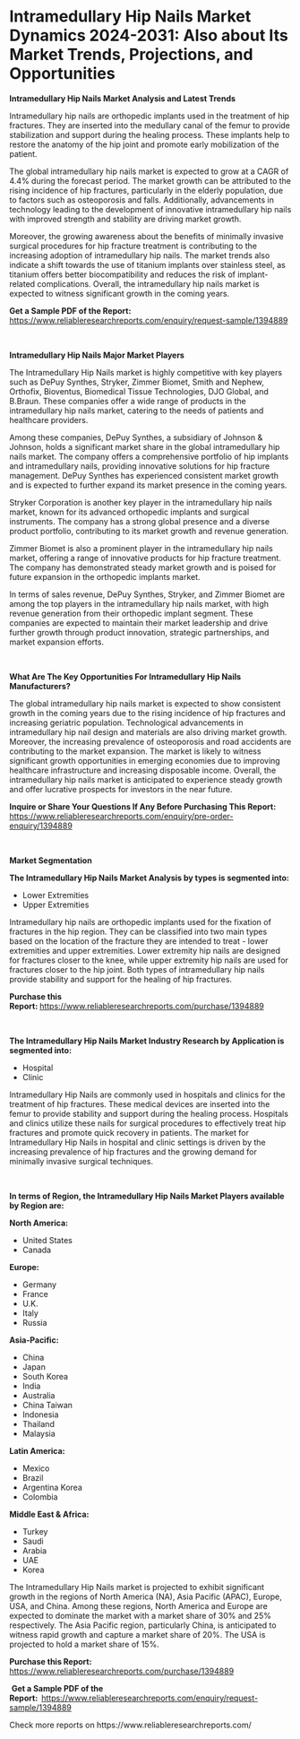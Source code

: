 <p><h1>Intramedullary Hip Nails Market Dynamics 2024-2031: Also about Its Market Trends, Projections, and Opportunities</h1></p><p><strong>Intramedullary Hip Nails Market Analysis and Latest Trends</strong></p>
<p><p>Intramedullary hip nails are orthopedic implants used in the treatment of hip fractures. They are inserted into the medullary canal of the femur to provide stabilization and support during the healing process. These implants help to restore the anatomy of the hip joint and promote early mobilization of the patient.</p><p>The global intramedullary hip nails market is expected to grow at a CAGR of 4.4% during the forecast period. The market growth can be attributed to the rising incidence of hip fractures, particularly in the elderly population, due to factors such as osteoporosis and falls. Additionally, advancements in technology leading to the development of innovative intramedullary hip nails with improved strength and stability are driving market growth.</p><p>Moreover, the growing awareness about the benefits of minimally invasive surgical procedures for hip fracture treatment is contributing to the increasing adoption of intramedullary hip nails. The market trends also indicate a shift towards the use of titanium implants over stainless steel, as titanium offers better biocompatibility and reduces the risk of implant-related complications. Overall, the intramedullary hip nails market is expected to witness significant growth in the coming years.</p></p>
<p><strong>Get a Sample PDF of the Report:&nbsp;</strong> <a href="https://www.reliableresearchreports.com/enquiry/request-sample/1394889">https://www.reliableresearchreports.com/enquiry/request-sample/1394889</a></p>
<p>&nbsp;</p>
<p><strong>Intramedullary Hip Nails Major Market Players</strong></p>
<p><p>The Intramedullary Hip Nails market is highly competitive with key players such as DePuy Synthes, Stryker, Zimmer Biomet, Smith and Nephew, Orthofix, Bioventus, Biomedical Tissue Technologies, DJO Global, and B.Braun. These companies offer a wide range of products in the intramedullary hip nails market, catering to the needs of patients and healthcare providers.</p><p>Among these companies, DePuy Synthes, a subsidiary of Johnson & Johnson, holds a significant market share in the global intramedullary hip nails market. The company offers a comprehensive portfolio of hip implants and intramedullary nails, providing innovative solutions for hip fracture management. DePuy Synthes has experienced consistent market growth and is expected to further expand its market presence in the coming years.</p><p>Stryker Corporation is another key player in the intramedullary hip nails market, known for its advanced orthopedic implants and surgical instruments. The company has a strong global presence and a diverse product portfolio, contributing to its market growth and revenue generation.</p><p>Zimmer Biomet is also a prominent player in the intramedullary hip nails market, offering a range of innovative products for hip fracture treatment. The company has demonstrated steady market growth and is poised for future expansion in the orthopedic implants market.</p><p>In terms of sales revenue, DePuy Synthes, Stryker, and Zimmer Biomet are among the top players in the intramedullary hip nails market, with high revenue generation from their orthopedic implant segment. These companies are expected to maintain their market leadership and drive further growth through product innovation, strategic partnerships, and market expansion efforts.</p></p>
<p>&nbsp;</p>
<p><strong>What Are The Key Opportunities For Intramedullary Hip Nails Manufacturers?</strong></p>
<p><p>The global intramedullary hip nails market is expected to show consistent growth in the coming years due to the rising incidence of hip fractures and increasing geriatric population. Technological advancements in intramedullary hip nail design and materials are also driving market growth. Moreover, the increasing prevalence of osteoporosis and road accidents are contributing to the market expansion. The market is likely to witness significant growth opportunities in emerging economies due to improving healthcare infrastructure and increasing disposable income. Overall, the intramedullary hip nails market is anticipated to experience steady growth and offer lucrative prospects for investors in the near future.</p></p>
<p><strong>Inquire or Share Your Questions If Any Before Purchasing This Report:</strong> <a href="https://www.reliableresearchreports.com/enquiry/pre-order-enquiry/1394889">https://www.reliableresearchreports.com/enquiry/pre-order-enquiry/1394889</a></p>
<p>&nbsp;</p>
<p><strong>Market Segmentation</strong></p>
<p><strong>The Intramedullary Hip Nails Market Analysis by types is segmented into:</strong></p>
<p><ul><li>Lower Extremities</li><li>Upper Extremities</li></ul></p>
<p><p>Intramedullary hip nails are orthopedic implants used for the fixation of fractures in the hip region. They can be classified into two main types based on the location of the fracture they are intended to treat - lower extremities and upper extremities. Lower extremity hip nails are designed for fractures closer to the knee, while upper extremity hip nails are used for fractures closer to the hip joint. Both types of intramedullary hip nails provide stability and support for the healing of hip fractures.</p></p>
<p><strong>Purchase this Report:&nbsp;</strong><a href="https://www.reliableresearchreports.com/purchase/1394889">https://www.reliableresearchreports.com/purchase/1394889</a></p>
<p>&nbsp;</p>
<p><strong>The Intramedullary Hip Nails Market Industry Research by Application is segmented into:</strong></p>
<p><ul><li>Hospital</li><li>Clinic</li></ul></p>
<p><p>Intramedullary Hip Nails are commonly used in hospitals and clinics for the treatment of hip fractures. These medical devices are inserted into the femur to provide stability and support during the healing process. Hospitals and clinics utilize these nails for surgical procedures to effectively treat hip fractures and promote quick recovery in patients. The market for Intramedullary Hip Nails in hospital and clinic settings is driven by the increasing prevalence of hip fractures and the growing demand for minimally invasive surgical techniques.</p></p>
<p>&nbsp;</p>
<p><strong>In terms of Region, the Intramedullary Hip Nails Market Players available by Region are:</strong></p>
<p>
    <p> <strong> North America: </strong>
        <ul>
            <li>United States</li>
            <li>Canada</li>
        </ul>
        </p> 
    <p> <strong> Europe: </strong>
        <ul>
            <li>Germany</li>
            <li>France</li>
            <li>U.K.</li>
            <li>Italy</li>
            <li>Russia</li>
        </ul>
        </p> 
    <p> <strong> Asia-Pacific: </strong>
        <ul>
            <li>China</li>
            <li>Japan</li>
            <li>South Korea</li>
            <li>India</li>
            <li>Australia</li>
            <li>China Taiwan</li>
            <li>Indonesia</li>
            <li>Thailand</li>
            <li>Malaysia</li>
        </ul>
        </p> 
    <p> <strong> Latin America: </strong>
        <ul>
            <li>Mexico</li>
            <li>Brazil</li>
            <li>Argentina Korea</li>
            <li>Colombia</li>
        </ul>
        </p> 
    <p> <strong> Middle East & Africa: </strong>
        <ul>
            <li>Turkey</li>
            <li>Saudi</li>
            <li>Arabia</li>
            <li>UAE</li>
            <li>Korea</li>
        </ul>
    </p>
    </p>
<p><p>The Intramedullary Hip Nails market is projected to exhibit significant growth in the regions of North America (NA), Asia Pacific (APAC), Europe, USA, and China. Among these regions, North America and Europe are expected to dominate the market with a market share of 30% and 25% respectively. The Asia Pacific region, particularly China, is anticipated to witness rapid growth and capture a market share of 20%. The USA is projected to hold a market share of 15%.</p></p>
<p><strong>Purchase this Report: </strong><a href="https://www.reliableresearchreports.com/purchase/1394889">https://www.reliableresearchreports.com/purchase/1394889</a></p>
<p>&nbsp;<strong>Get a Sample PDF of the Report:&nbsp;&nbsp;</strong><a href="https://www.reliableresearchreports.com/enquiry/request-sample/1394889">https://www.reliableresearchreports.com/enquiry/request-sample/1394889</a></p>
<p><strong></strong></p>
<p>Check more reports on https://www.reliableresearchreports.com/</p>